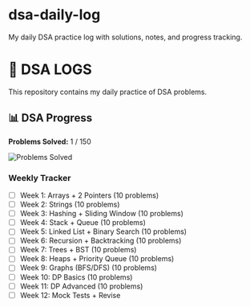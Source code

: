 # dsa-daily-log
My daily DSA practice log with solutions, notes, and progress tracking.

# 🧠 DSA LOGS

This repository contains my daily practice of DSA problems.



## 📊 DSA Progress

**Problems Solved:** 1 / 150

![Problems Solved](https://img.shields.io/badge/Problems_Solved-1%2F150-blue)

### Weekly Tracker

- [ ] Week 1: Arrays + 2 Pointers (10 problems)
- [ ] Week 2: Strings (10 problems)
- [ ] Week 3: Hashing + Sliding Window (10 problems)
- [ ] Week 4: Stack + Queue (10 problems)
- [ ] Week 5: Linked List + Binary Search (10 problems)
- [ ] Week 6: Recursion + Backtracking (10 problems)
- [ ] Week 7: Trees + BST (10 problems)
- [ ] Week 8: Heaps + Priority Queue (10 problems)
- [ ] Week 9: Graphs (BFS/DFS) (10 problems)
- [ ] Week 10: DP Basics (10 problems)
- [ ] Week 11: DP Advanced (10 problems)
- [ ] Week 12: Mock Tests + Revise
